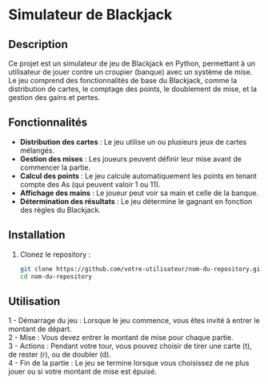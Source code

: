 # Simulateur de Blackjack

## Description
Ce projet est un simulateur de jeu de Blackjack en Python, permettant à un utilisateur de jouer contre un croupier (banque) avec un système de mise. Le jeu comprend des fonctionnalités de base du Blackjack, comme la distribution de cartes, le comptage des points, le doublement de mise, et la gestion des gains et pertes.

## Fonctionnalités
- **Distribution des cartes** : Le jeu utilise un ou plusieurs jeux de cartes mélangés.
- **Gestion des mises** : Les joueurs peuvent définir leur mise avant de commencer la partie.
- **Calcul des points** : Le jeu calcule automatiquement les points en tenant compte des As (qui peuvent valoir 1 ou 11).
- **Affichage des mains** : Le joueur peut voir sa main et celle de la banque.
- **Détermination des résultats** : Le jeu détermine le gagnant en fonction des règles du Blackjack.

## Installation
1. Clonez le repository :
   ```bash
   git clone https://github.com/votre-utilisateur/nom-du-repository.git
   cd nom-du-repository
   
## Utilisation
1 - Démarrage du jeu : Lorsque le jeu commence, vous êtes invité à entrer le montant de départ. <br>
2 - Mise : Vous devez entrer le montant de mise pour chaque partie.<br>
3 - Actions : Pendant votre tour, vous pouvez choisir de tirer une carte (t), de rester (r), ou de doubler (d).<br>
4 - Fin de la partie : Le jeu se termine lorsque vous choisissez de ne plus jouer ou si votre montant de mise est épuisé.<br>
